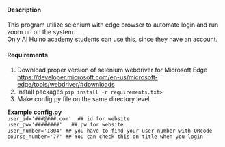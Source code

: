 <h4>Description</h4>
<p>
This program utilize selenium with edge browser to automate login and run zoom url on the system.
<br>
Only AI Huino academy students can use this, since they have an account.
</p>
<h4>Requirements</h4>
<ol>
<li>Download proper version of selenium webdriver for Microsoft Edge<br>
<a href>
https://developer.microsoft.com/en-us/microsoft-edge/tools/webdriver/#downloads
</a>
</li> 
<li>Install packages
<code>pip install -r requirements.txt> </code>
</li>
<li>Make config.py file on the same directory level.</li>
</ol>
<b>Example config.py</b><br>
<code>user_id='###@###.com'  ## id for website</code><br>
<code>user_pw='########'   ## pw for website</code><br>
<code>user_number='1804' ## you have to find your user number with QRcode</code><br>
<code>course_number='77' ## You can check this on title when you login<br></code><br>